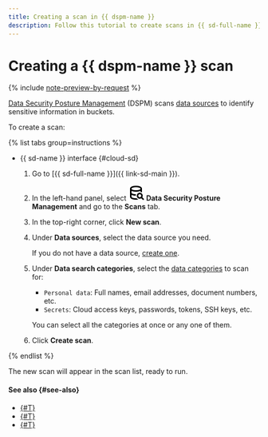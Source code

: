 ```yaml
---
title: Creating a scan in {{ dspm-name }}
description: Follow this tutorial to create scans in {{ sd-full-name }} {{ dspm-name }}.
---
```


# Creating a {{ dspm-name }} scan

{% include [note-preview-by-request](../../../_includes/note-preview-by-request.md) %}

[Data Security Posture Management](../../concepts/dspm.md) (DSPM) scans [data sources](../../concepts/dspm.md#data-source) to identify sensitive information in buckets.

To create a scan:

{% list tabs group=instructions %}

- {{ sd-name }} interface {#cloud-sd}

  1. Go to [{{ sd-full-name }}]({{ link-sd-main }}).
  1. In the left-hand panel, select ![Database-Magnifier](../../../_assets/console-icons/database-magnifier.svg) **Data Security Posture Management** and go to the **Scans** tab.
  1. In the top-right corner, click **New scan**.
  1. Under **Data sources**, select the data source you need.

      If you do not have a data source, [create one](./create-data-source.md).
  1. Under **Data search categories**, select the [data categories](../../concepts/dspm.md#data-source) to scan for:

      * `Personal data`: Full names, email addresses, document numbers, etc.
      * `Secrets`: Cloud access keys, passwords, tokens, SSH keys, etc.

      You can select all the categories at once or any one of them.

  1. Click **Create scan**.

{% endlist %}

The new scan will appear in the scan list, ready to run.

#### See also {#see-also}

* [{#T}](./create-data-source.md)
* [{#T}](../../concepts/dspm.md)
* [{#T}](../../security/index.md)